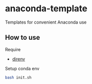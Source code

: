 # anaconda-template

Templates for convenient Anaconda use

## How to use

Require
- [direnv](https://github.com/direnv/direnv)

Setup conda env

```bash
bash init.sh
```
